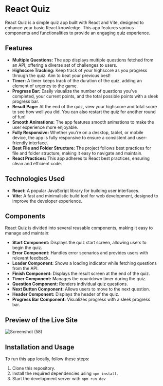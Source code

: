 # React Quiz

React Quiz is a simple quiz app built with React and Vite, designed to enhance your basic React knowledge. This app features various components and functionalities to provide an engaging quiz experience.

## Features

- **Multiple Questions:** The app displays multiple questions fetched from an API, offering a diverse set of challenges to users.
- **Highscore Tracking:** Keep track of your highscore as you progress through the quiz. Aim to beat your previous best!
- **Timer:** A timer keeps track of the duration of the quiz, adding an element of urgency to the game.
- **Progress Bar:** Easily visualize the number of questions you've completed, your current points, and the total possible points with a sleek progress bar.
- **Result Page:** At the end of the quiz, view your highscore and total score to see how well you did. You can also restart the quiz for another round of fun!
- **Smooth Animations:** The app features smooth animations to make the user experience more enjoyable.
- **Fully Responsive:** Whether you're on a desktop, tablet, or mobile device, the app is fully responsive to ensure a consistent and user-friendly interface.
- **Best File and Folder Structure:** The project follows best practices for file and folder structure, making it easy to navigate and maintain.
- **React Practices:** This app adheres to React best practices, ensuring clean and efficient code.

## Technologies Used

- **React:** A popular JavaScript library for building user interfaces.
- **Vite:** A fast and minimalistic build tool for web development, designed to improve the developer experience.

## Components

React Quiz is divided into several reusable components, making it easy to manage and maintain:

- **Start Component:** Displays the quiz start screen, allowing users to begin the quiz.
- **Error Component:** Handles error scenarios and provides users with relevant feedback.
- **Loader Component:** Shows a loading indicator while fetching questions from the API.
- **Finish Component:** Displays the result screen at the end of the quiz.
- **Timer Component:** Manages the countdown timer during the quiz.
- **Question Component:** Renders individual quiz questions.
- **Next Button Component:** Allows users to move to the next question.
- **Header Component:** Displays the header of the quiz.
- **Progress Bar Component:** Visualizes progress with a sleek progress bar.

## Preview of the Live Site

![Screenshot (58)](https://github.com/SDInfinity/React-Quiz/assets/102734212/09de3d06-be23-48cc-b5de-ec3f9b203b0a)


## Installation and Usage

To run this app locally, follow these steps:

1. Clone this repository.
2. Install the required dependencies using `npm install`.
3. Start the development server with `npm run dev`
